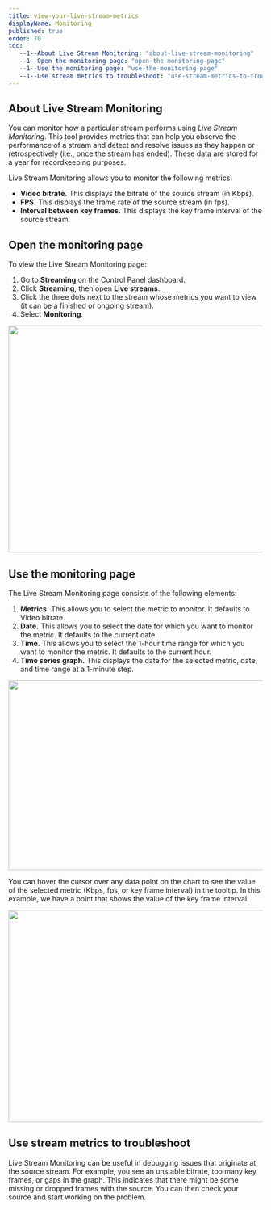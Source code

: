 ```yaml
---
title: view-your-live-stream-metrics
displayName: Monitoring
published: true
order: 70
toc:
   --1--About Live Stream Monitoring: "about-live-stream-monitoring"
   --1--Open the monitoring page: "open-the-monitoring-page"
   --1--Use the monitoring page: "use-the-monitoring-page"
   --1--Use stream metrics to troubleshoot: "use-stream-metrics-to-troubleshoot"
---
```

  
  
  

About Live Stream Monitoring
----------------------------

You can monitor how a particular stream performs using _Live Stream Monitoring_. This tool provides metrics that can help you observe the performance of a stream and detect and resolve issues as they happen or retrospectively (i.e., once the stream has ended). These data are stored for a year for recordkeeping purposes.

Live Stream Monitoring allows you to monitor the following metrics:

*   **Video bitrate.** This displays the bitrate of the source stream (in Kbps).
*   **FPS.** This displays the frame rate of the source stream (in fps).
*   **Interval between key frames.** This displays the key frame interval of the source stream.

Open the monitoring page
------------------------

To view the Live Stream Monitoring page:

1.  Go to **Streaming** on the Control Panel dashboard.
2.  Click **Streaming**, then open **Live streams**.
3.  Click the three dots next to the stream whose metrics you want to view (it can be a finished or ongoing stream).
4.  Select **Monitoring**.

<img src="https://support.gcore.com/hc/article_attachments/10318231817105" alt="" width="936" height="450">

Use the monitoring page
-----------------------

The Live Stream Monitoring page consists of the following elements:

1.  **Metrics.** This allows you to select the metric to monitor. It defaults to Video bitrate.
2.  **Date.** This allows you to select the date for which you want to monitor the metric. It defaults to the current date.
3.  **Time.** This allows you to select the 1-hour time range for which you want to monitor the metric. It defaults to the current hour.
4.  **Time series graph.** This displays the data for the selected metric, date, and time range at a 1-minute step.

<img src="https://support.gcore.com/hc/article_attachments/10318226324753" alt="" width="920" height="376">

You can hover the cursor over any data point on the chart to see the value of the selected metric (Kbps, fps, or key frame interval) in the tooltip. In this example, we have a point that shows the value of the key frame interval.

<img src="https://support.gcore.com/hc/article_attachments/10318231896465" alt="" width="1024" height="420">

Use stream metrics to troubleshoot
----------------------------------

Live Stream Monitoring can be useful in debugging issues that originate at the source stream. For example, you see an unstable bitrate, too many key frames, or gaps in the graph. This indicates that there might be some missing or dropped frames with the source. You can then check your source and start working on the problem.
